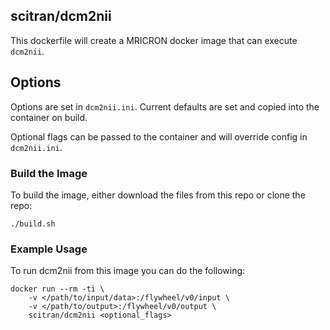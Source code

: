 ## scitran/dcm2nii

This dockerfile will create a MRICRON docker image that can execute ```dcm2nii```.

## Options
Options are set in `dcm2nii.ini`. Current defaults are set and copied into the container on build.

Optional flags can be passed to the container and will override config in `dcm2nii.ini`.

### Build the Image
To build the image, either download the files from this repo or clone the repo:
```
./build.sh
```

### Example Usage ###
To run dcm2nii from this image you can do the following:
```
docker run --rm -ti \
    -v </path/to/input/data>:/flywheel/v0/input \
    -v </path/to/output>:/flywheel/v0/output \
    scitran/dcm2nii <optional_flags>
```




